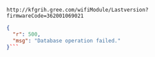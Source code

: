 `http://kfgrih.gree.com/wifiModule/Lastversion?firmwareCode=362001069021`

```json
{
  "r": 500,
  "msg": "Database operation failed."
}```